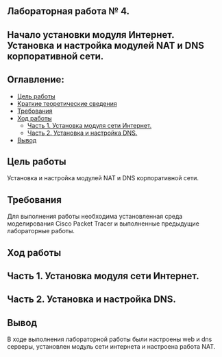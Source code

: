 ## Лабораторная работа № 4.
## Начало установки модуля Интернет. Установка и настройка модулей NAT и DNS  корпоративной сети.


## Оглавление:
- [Цель работы](#section1)
- [Краткие теоретические сведения](#section1.2)
- [Требования](#section1.3)
- [Ход работы](#section1.5)
  - [Часть 1. Установка модуля сети Интернет.](#section2)
  - [Часть 2. Установка и настройка DNS.](#section2.1)
- [Вывод](#section3) 

## <a name="section1">Цель работы</a>  
Установка и настройка модулей NAT и DNS  корпоративной сети.

## <a name="section1.3">Требования</a> 
Для выполнения работы необходима установленная среда моделирования Cisco Packet Tracer и выполненные предыдущие лабораторные работы. 

## <a name="section1.5">Ход работы</a>

## <a name="section2">Часть 1. Установка модуля сети Интернет.</a>

## <a name="section2.1">Часть 2. Установка и настройка DNS.</a>

## <a name="section3">Вывод</a>

В ходе выполнения лабораторной работы были настроены web и dns серверы, установлен модуль сети интернета и настроена работа NAT.
